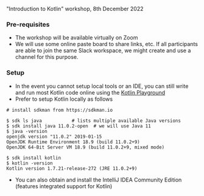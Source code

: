 "Introduction to Kotlin" workshop, 8th December 2022

### Pre-requisites

- The workshop will be available virtually on Zoom
- We will use some online paste board to share links, etc. If all participants are able to join the same Slack workspace, we might create and use a channel for this purpose.

### Setup

- In the event you cannot setup local tools or an IDE, you can still write and run most Kotlin code online using the [Kotlin Playground](https://play.kotlinlang.org)
- Prefer to setup Kotlin locally as follows

```shell
# install sdkman from https://sdkman.io

$ sdk ls java 			# lists multiple available Java versions
$ sdk install java 11.0.2-open  # we will use Java 11
$ java -version
openjdk version "11.0.2" 2019-01-15
OpenJDK Runtime Environment 18.9 (build 11.0.2+9)
OpenJDK 64-Bit Server VM 18.9 (build 11.0.2+9, mixed mode)

$ sdk install kotlin
$ kotlin -version
Kotlin version 1.7.21-release-272 (JRE 11.0.2+9)

```

- You can also obtain and install the IntelliJ IDEA Community Edition (features integrated support for Kotlin)
